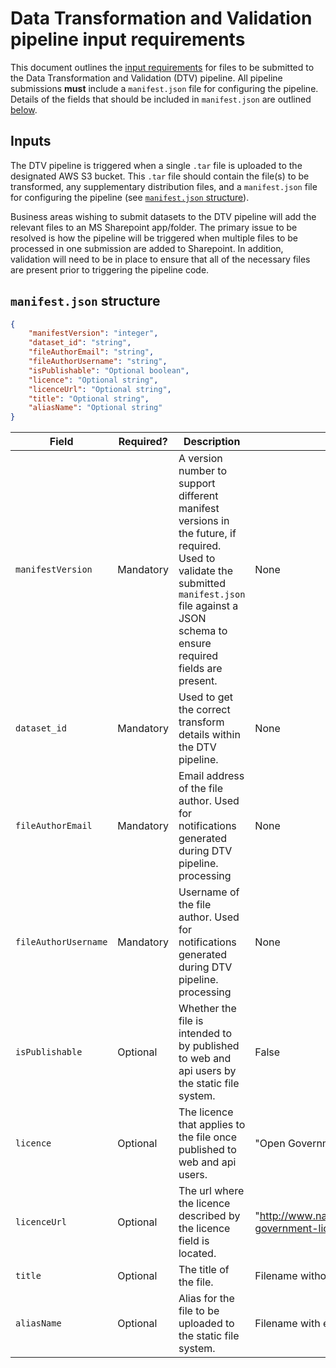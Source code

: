 # Data Transformation and Validation pipeline input requirements

This document outlines the [input requirements](#inputs) for files to be submitted to the Data Transformation and Validation (DTV) pipeline. All pipeline submissions **must** include a `manifest.json` file for configuring the pipeline. Details of the fields that should be included in `manifest.json` are outlined [below](#manifestjson-structure).

## Inputs

The DTV pipeline is triggered when a single `.tar` file is uploaded to the designated AWS S3 bucket. This `.tar` file should contain the file(s) to be transformed, any supplementary distribution files, and a `manifest.json` file for configuring the pipeline (see [`manifest.json` structure](#manifestjson-structure)).

Business areas wishing to submit datasets to the DTV pipeline will add the relevant files to an MS Sharepoint app/folder. The primary issue to be resolved is how the pipeline will be triggered when multiple files to be processed in one submission are added to Sharepoint. In addition, validation will need to be in place to ensure that all of the necessary files are present prior to triggering the pipeline code.

## `manifest.json` structure

```json
{
    "manifestVersion": "integer",
    "dataset_id": "string",
    "fileAuthorEmail": "string",
    "fileAuthorUsername": "string",
    "isPublishable": "Optional boolean",
    "licence": "Optional string",
    "licenceUrl": "Optional string",
    "title": "Optional string",
    "aliasName": "Optional string"
}
```

| Field                | Required? | Description                                                                                                                                                                                          | Default value                                                               |
|----------------------|-----------|------------------------------------------------------------------------------------------------------------------------------------------------------------------------------------------------------|-----------------------------------------------------------------------------|
| `manifestVersion`    | Mandatory | A version number to support different manifest versions in the future, if required. Used to validate the submitted `manifest.json` file against a JSON schema to ensure required fields are present. | None                                                                        |
| `dataset_id`         | Mandatory | Used to get the correct transform details within the DTV pipeline.                                                                                                                                   | None                                                                        |
| `fileAuthorEmail`    | Mandatory | Email address of the file author. Used for notifications generated during DTV pipeline. processing                                                                                                   | None                                                                        |
| `fileAuthorUsername` | Mandatory | Username of the file author. Used for notifications generated during DTV pipeline. processing                                                                                                        | None                                                                        |
| `isPublishable`      | Optional  | Whether the file is intended to by published to web and api users by the static file system.                                                                                                         | False                                                                       |
| `licence`            | Optional  | The licence that applies to the file once published to web and api users.                                                                                                                            | "Open Government Licence v3.0"                                              |
| `licenceUrl`         | Optional  | The url where the licence described by the licence field is located.                                                                                                                                 | "http://www.nationalarchives.gov.uk/doc/open-government-licence/version/3/" |
| `title`              | Optional  | The title of the file.                                                                                                                                                                               | Filename without extension                                                  |
| `aliasName`          | Optional  | Alias for the file to be uploaded to the static file system.                                                                                                                                         | Filename with extension                                                     |
